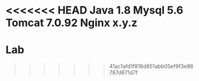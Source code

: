 <<<<<<< HEAD
Java 1.8
Mysql 5.6
Tomcat 7.0.92
Nginx x.y.z
=======
# Lab
>>>>>>> 41ac1afd1f816d851abb05ef9f3e86787d671d7f
